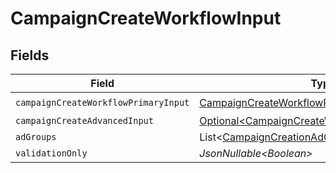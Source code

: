# CampaignCreateWorkflowInput


## Fields

| Field                                                                                                            | Type                                                                                                             | Required                                                                                                         | Description                                                                                                      |
| ---------------------------------------------------------------------------------------------------------------- | ---------------------------------------------------------------------------------------------------------------- | ---------------------------------------------------------------------------------------------------------------- | ---------------------------------------------------------------------------------------------------------------- |
| `campaignCreateWorkflowPrimaryInput`                                                                             | [CampaignCreateWorkflowPrimaryInput](../../models/components/CampaignCreateWorkflowPrimaryInput.md)              | :heavy_check_mark:                                                                                               | N/A                                                                                                              |
| `campaignCreateAdvancedInput`                                                                                    | [Optional\<CampaignCreateWorkflowAdvancedInput>](../../models/components/CampaignCreateWorkflowAdvancedInput.md) | :heavy_minus_sign:                                                                                               | N/A                                                                                                              |
| `adGroups`                                                                                                       | List\<[CampaignCreationAdGroupInput](../../models/components/CampaignCreationAdGroupInput.md)>                   | :heavy_minus_sign:                                                                                               | N/A                                                                                                              |
| `validationOnly`                                                                                                 | *JsonNullable\<Boolean>*                                                                                         | :heavy_minus_sign:                                                                                               | N/A                                                                                                              |